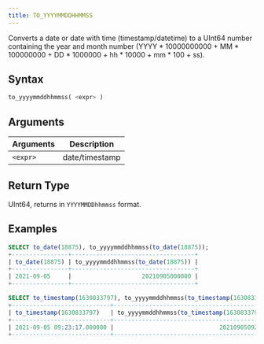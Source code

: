 ```yaml
---
title: TO_YYYYMMDDHHMMSS
---
```


Converts a date or date with time (timestamp/datetime) to a UInt64 number containing the year and month number (YYYY * 10000000000 + MM * 100000000 + DD * 1000000 + hh * 10000 + mm * 100 + ss).
## Syntax

```sql
to_yyyymmddhhmmss( <expr> )
```

## Arguments

| Arguments   | Description |
| ----------- | ----------- |
| `<expr>` | date/timestamp |

## Return Type

UInt64, returns in `YYYYMMDDhhmmss` format.

## Examples

```sql
SELECT to_date(18875), to_yyyymmddhhmmss(to_date(18875));
+----------------+-----------------------------------+
| to_date(18875) | to_yyyymmddhhmmss(to_date(18875)) |
+----------------+-----------------------------------+
| 2021-09-05     |                    20210905000000 |
+----------------+-----------------------------------+

SELECT to_timestamp(1630833797), to_yyyymmddhhmmss(to_timestamp(1630833797));
+----------------------------+---------------------------------------------+
| to_timestamp(1630833797)   | to_yyyymmddhhmmss(to_timestamp(1630833797)) |
+----------------------------+---------------------------------------------+
| 2021-09-05 09:23:17.000000 |                              20210905092317 |
+----------------------------+---------------------------------------------+
```
